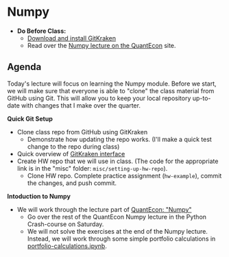 Numpy
=====

* **Do Before Class:**
    * [Download and install GitKraken](https://www.gitkraken.com/)
    * Read over the [Numpy lecture on the QuantEcon](https://lectures.quantecon.org/py/numpy.html) site.

## Agenda

Today's lecture will focus on learning the Numpy module. Before we start, we will make sure that everyone is able to "clone" the class material from GitHub using Git. This will allow you to keep your local repository up-to-date with changes that I make over the quarter.

**Quick Git Setup**

* Clone class repo from GitHub using GitKraken
    * Demonstrate how updating the repo works. (I'll make a quick test change to the repo during class)
* Quick overview of [GitKraken interface](https://support.gitkraken.com/start-here/interface)
* Create HW repo that we will use in class. (The code for the appropriate link is in the "misc" folder: `misc/setting-up-hw-repo`). 
    * Clone HW repo. Complete practice assignment (`hw-example`), commit the changes, and push commit.

**Intoduction to Numpy**

*  We will work through the lecture part of [QuantEcon: "Numpy"](https://lectures.quantecon.org/py/numpy.html)
    * Go over the rest of the QuantEcon Numpy lecture in the Python Crash-course on Saturday.
    * We will not solve the exercises at the end of the Numpy lecture. Instead, we will work through some simple portfolio calculations in [portfolio-calculations.ipynb](./portfolio-calculations.ipynb).